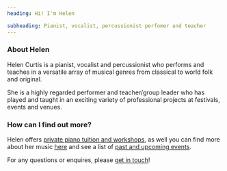 ```yaml
---
heading: Hi! I'm Helen

subheading: Pianist, vocalist, percussionist perfomer and teacher
---
```


### About Helen

Helen Curtis is a pianist, vocalist and percussionist who performs and teaches in a versatile array of musical genres from classical to world folk and original.

She is a highly regarded performer and teacher/group leader who has played and taught in an exciting variety of professional projects at festivals, events and venues.

### How can I find out more?

Helen offers [private piano tuition and workshops](/tuition), as well you can find more about her music [here](/music) and see a list of [past and upcoming events](/events).

For any questions or enquires, please [get in touch](/contact)!
